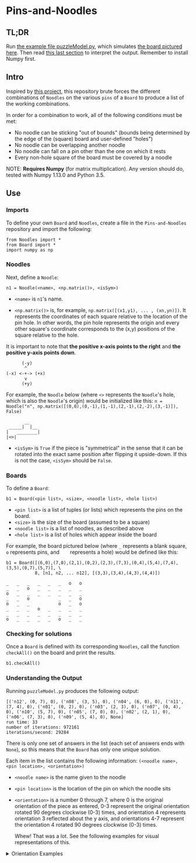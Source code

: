 # Pins-and-Noodles
## TL;DR

Run [the example file puzzleModel.py](puzzleModel.py), which simulates [the board pictured here](pins%20and%20noodles.jpg). Then read [this last section](#understanding-the-output) to interpret the output. Remember to install Numpy first.

## Intro

Inspired by [this project](pins%20and%20noodles.jpg), this repository brute forces the different combinations of `Noodles` on the various `pins` of a `Board` to produce a list of the working combinations.

In order for a combination to work, all of the following conditions must be met:
 - No noodle can be sticking "out of bounds" 
   (bounds being determined by the edge of the (square) board and user-defined "holes")
 - No noodle can be overlapping another noodle
 - No noodle can fall on a pin other than the one on which it rests
 - Every non-hole square of the board must be covered by a noodle
 
 NOTE: **Requires Numpy** (for matrix multiplication). Any version should do, tested with Numpy 1.13.0 and Python 3.5.
 
 ## Use
 
 ### Imports
 
 To define your own `Board` and `Noodles`, create a file in the `Pins-and-Noodles` repository and import the following:
 ```
 from Noodles import *
 from Board import *
 import numpy as np
 ```
 ### Noodles
 
 Next, define a `Noodle`:
 ```
 n1 = Noodle(<name>, <np.matrix()>, <isSym>)
 ```
  - `<name>` is `n1`'s name.
 
  - `<np.matrix()>` is, for example, `np.matrix([(x1,y1), ... , (xn,yn)])`. It represents the coordinates of each square relative to the location of the pin hole. In other words, the pin hole represents the origin and every other square's coordinate corresponds to the (x,y) positions of the square relative to the hole. 
  
  It is important to note that **the positive x-axis points to the right** and **the positive y-axis points down**. 
  
  ```
        (-y)
         ^
(-x) <-+-> (+x)
         v
        (+y)
  ```
  
  For example, the `Noodle` below (where `<>` represents the `Noodle`'s hole, which is also the `Noodle`'s origin)  would be initialized like this: `n = Noodle("n", np.matrix([(0,0),(0,-1),(1,-1),(2,-1),(2,-2),(3,-1)]), False)`
 ```
        __ 
  _____|  |__ 
 |   ________|
 |<>| 
 ```
 
  - `<isSym>` is `True` if the piece is "symmetrical" in the sense that it can be rotated into the exact same position after flipping it upside-down. If this is not the case, `<isSym>` should be `False`.
  ### Boards
  To define a `Board`:
  ```
  b1 = Board(<pin list>, <size>, <noodle list>, <hole list>)
  ```
   - `<pin list>` is a list of tuples (or lists) which represents the pins on the board. 
   - `<size>` is the size of the board (assumed to be a square)
   - `<noodle list>` is a list of noodles, as described above
   - `<hole list>` is a list of holes which appear inside the board
   
   For example, the board pictured below (where ` _ ` represents a blank square, ` o ` represents pins, and `   ` represents a hole) would be defined like this: 
   ```
   b1 = Board([(6,0),(7,0),(2,1),(0,2),(2,3),(7,3),(0,4),(5,4),(7,4),(3,5),(0,7),(5,7)], \
              8, [n1, n2, ... n12], [(3,3),(3,4),(4,3),(4,4)])
   ```
   ```
_	_	_	_	_	_	o	o	
_	_	o	_	_	_	_	_	
o	_	_	_	_	_	_	_	
_	_	o	 	 	_	_	o	
o	_	_	 	 	o	_	o	
_	_	_	o	_	_	_	_	
_	_	_	_	_	_	_	_	
o	_	_	_	_	o	_	_
```
### Checking for solutions
 Once a `Board` is defined with its corresponding `Noodles`, call the function `checkAll()` on the board and print the results.
 ```
 b1.checkAll()
 ```
 
### Understanding the Output
  Running `puzzleModel.py` produces the following output:
  ```
[('n12', (0, 7), 0), ('n08', (3, 5), 0), ('n04', (6, 0), 0), ('n11', (7, 4), 0), ('n01', (0, 2), 0), ('n03', (2, 3), 0), ('n07', (0, 4), 0), ('n10', (5, 7), 0), ('n05', (7, 0), 0), ('n02', (2, 1), 0), ('n06', (7, 3), 0), ('n09', (5, 4), 0), None]
run time: 33
number of iterations: 972161
iterations/second: 29284
  ```
  There is only one set of answers in the list (each set of answers ends with `None`), so this means that the `Board` has only one unique solution.
  
  Each item in the list contains the following information: `(<noodle name>, <pin location>, <orientation>)`
  - `<noodle name>` is the name given to the noodle
  - `<pin location>` is the location of the pin on which the noodle sits
  - `<orientation>` is a number 0 through 7, where 0 is the original orientation of the piece as entered, 0-3 represent the original orientation rotated 90 degrees clockwise (0-3) times, and orientation 4 represents orientation 3 reflected about the y axis, and orientations 4-7 represent the orientation 4 rotated 90 degrees clockwise (0-3) times.
  
    Whew! That was a lot. See the following examples for visual representations of this.
  <details>
 <summary>Orientation Examples</summary>
 
  orientation 0:
 ```
        __
  _____|  |__
 |   ________|
 |<>|
 ```
 
  orientation 1:
 ```
  _____
 |<>   |__
    |   __|
    |__|
 ```
 
   orientation 2:
 ```
  ______|<>|
 |__    ___|
    |__|
 ```
 
   orientation 3:
 ```
     __
  __|  |
 |__   |__
    |___<>|
 ```
 
   orientation 4:
 ```
     __
    |  |__
  __|   __|
 |<> __|
 ```

   orientation 5:
 ```
 |<>|______
 |__    ___|
    |__|
 ```
  orientation 6:
 ```
     _____
  __|   <>|
 |__   |
    |__|
 ```
   orientation 7:
 ```
     __
  __|  |__
 |_____   |
       |<>|
 ```
</details>
  

